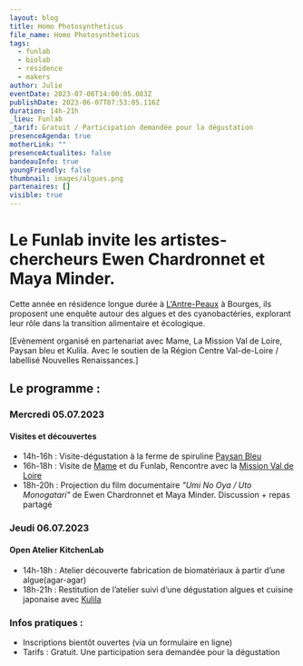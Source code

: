 ```yaml
---
layout: blog
title: Homo Photosyntheticus
file_name: Homo Photosyntheticus
tags:
  - funlab
  - biolab
  - résidence
  - makers
author: Julie
eventDate: 2023-07-06T14:00:05.083Z
publishDate: 2023-06-07T07:53:05.116Z
duration: 14h-21h
_lieu: Funlab
_tarif: Gratuit / Participation demandée pour la dégustation
presenceAgenda: true
motherLink: ""
presenceActualites: false
bandeauInfo: true
youngFriendly: false
thumbnail: images/algues.png
partenaires: []
visible: true
---
```

# Le Funlab invite les artistes-chercheurs Ewen Chardronnet et Maya Minder. 

Cette année en résidence longue durée à [L‘Antre-Peaux](https://antrepeaux.net/ressources/projet-homo-photosyntheticus-spiruline-sur-mars-deviendrons-nous-des-petits-hommes-verts/) à Bourges, ils proposent une enquête autour des algues et des cyanobactéries, explorant leur rôle dans la transition alimentaire et écologique. 

[Evènement organisé en partenariat avec Mame, La Mission Val de Loire, Paysan bleu et Kulila. Avec le soutien de la Région Centre Val-de-Loire / labellisé Nouvelles Renaissances.]

## Le programme :

### Mercredi 05.07.2023 
#### Visites et découvertes
* 14h-16h : Visite-dégustation à la ferme de spiruline [Paysan Bleu](https://www.paysanbleu.fr/)
* 16h-18h : Visite de [Mame](https://mame-tours.com/) et du Funlab, Rencontre avec la [Mission Val de Loire](https://www.valdeloire.org)
* 18h-20h : Projection du film documentaire *"Umi No Oya / Uto Monogatari"* de Ewen Chardronnet et Maya Minder. 
Discussion + repas partagé

### Jeudi 06.07.2023 
#### Open Atelier KitchenLab
* 14h-18h : Atelier découverte fabrication de biomatériaux à partir d’une algue(agar-agar)
* 18h-21h : Restitution de l’atelier suivi d’une dégustation algues et cuisine japonaise avec [Kulila](https://www.kulila.fr/)

### Infos pratiques : 
* Inscriptions bientôt ouvertes (via un formulaire en ligne)
* Tarifs : Gratuit. Une participation sera demandée pour la dégustation



